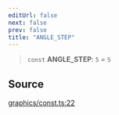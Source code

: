 ```yaml
---
editUrl: false
next: false
prev: false
title: "ANGLE_STEP"
---
```


> `const` **ANGLE\_STEP**: `5` = `5`

## Source

[graphics/const.ts:22](https://github.com/dgmjs/dgmjs/blob/main/packages/core/src/graphics/const.ts#L22)
